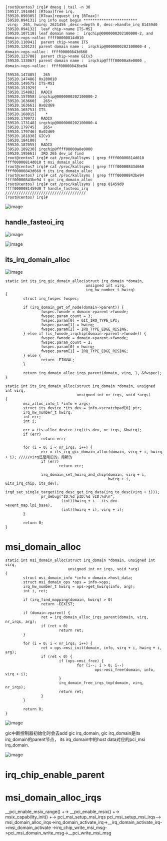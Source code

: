 

```
[root@centos7 irq]# dmesg | tail -n 30
[59517.191404] [RToax]free irq.
[59520.090305] [RToax]request irq [RToax]!
[59520.094131] irq info oupt begin ************************ 
 virq:  265, hwirq: 2621456 ,desc->depth 0, desc->handle_irq 81459d0     
[59520.094132]  leaf chip->name ITS-MSI  
[59520.107118] leaf domain name :  irqchip@0000000202100000-2, and domain->ops->alloc ffff00000814d010 
[59520.110941]  parent chip->name ITS  
[59520.120123] parent domain name :  irqchip@0000000202100000-4 , domain->ops->alloc： ffff00000843d660
[59520.123788]  parent chip->name GICv3  
[59520.133067] parent domain name :  irqchip@ffff00000a8e0000 , domain->ops->alloc： ffff00000843be94

[59520.147485]   265  
[59520.147486] 0x280010  
[59520.149575] ITS-MSI          
[59520.151929]    *    
[59520.154882]  RADIX          
[59520.157058] irqchip@0000000202100000-2
[59520.163660]   265+ 
[59520.163661] 0x02d69  
[59520.165753] ITS              
[59520.168015]    *    
[59520.170972]  RADIX          
[59520.173148] irqchip@0000000202100000-4
[59520.179745]   265+ 
[59520.179746] 0x02d69  
[59520.181838] GICv3            
[59520.184100]    *    
[59520.187055]  RADIX          
[59520.189230] irqchip@ffff00000a8e0000
[59520.195661]  IRQ 265 dev_id find 
[root@centos7 irq]# cat /proc/kallsyms | grep ffff00000814d010
ffff00000814d010 t msi_domain_alloc
[root@centos7 irq]# cat /proc/kallsyms | grep ffff00000843d660
ffff00000843d660 t its_irq_domain_alloc
[root@centos7 irq]# cat /proc/kallsyms | grep ffff00000843be94
ffff00000843be94 t gic_irq_domain_alloc
[root@centos7 irq]# cat /proc/kallsyms | grep 81459d0
ffff0000081459d0 T handle_fasteoi_irq ////////////////////////////////////
[root@centos7 irq]# 
```

![image](https://github.com/magnate3/linux-riscv-dev/blob/main/exercises/irq/share/domain/alloc.png)

## handle_fasteoi_irq


![image](https://github.com/magnate3/linux-riscv-dev/blob/main/exercises/irq/share/domain/handle.png)


![image](https://github.com/magnate3/linux-riscv-dev/blob/main/exercises/irq/share/domain/gicpng.png)

## its_irq_domain_alloc


![image](https://github.com/magnate3/linux-riscv-dev/blob/main/exercises/irq/share/domain/hwirq.png)

```
static int its_irq_gic_domain_alloc(struct irq_domain *domain,
                                    unsigned int virq,
                                    irq_hw_number_t hwirq)
{
        struct irq_fwspec fwspec;

        if (irq_domain_get_of_node(domain->parent)) {
                fwspec.fwnode = domain->parent->fwnode;
                fwspec.param_count = 3;
                fwspec.param[0] = GIC_IRQ_TYPE_LPI;
                fwspec.param[1] = hwirq;
                fwspec.param[2] = IRQ_TYPE_EDGE_RISING;
        } else if (is_fwnode_irqchip(domain->parent->fwnode)) {
                fwspec.fwnode = domain->parent->fwnode;
                fwspec.param_count = 2;
                fwspec.param[0] = hwirq;
                fwspec.param[1] = IRQ_TYPE_EDGE_RISING;
        } else {
                return -EINVAL;
        }

        return irq_domain_alloc_irqs_parent(domain, virq, 1, &fwspec);
}

static int its_irq_domain_alloc(struct irq_domain *domain, unsigned int virq,
                                unsigned int nr_irqs, void *args)
{
        msi_alloc_info_t *info = args;
        struct its_device *its_dev = info->scratchpad[0].ptr;
        irq_hw_number_t hwirq;
        int err;
        int i;

        err = its_alloc_device_irq(its_dev, nr_irqs, &hwirq);
        if (err)
                return err;

        for (i = 0; i < nr_irqs; i++) {
                err = its_irq_gic_domain_alloc(domain, virq + i, hwirq + i); /////virq还是用旧的，用新的
                if (err)
                        return err;

                irq_domain_set_hwirq_and_chip(domain, virq + i,
                                              hwirq + i, &its_irq_chip, its_dev);
                irqd_set_single_target(irq_desc_get_irq_data(irq_to_desc(virq + i)));
                pr_debug("ID:%d pID:%d vID:%d\n",
                         (int)(hwirq + i - its_dev->event_map.lpi_base),
                         (int)(hwirq + i), virq + i);
        }

        return 0;
}

```

# msi_domain_alloc


```
static int msi_domain_alloc(struct irq_domain *domain, unsigned int virq,
                            unsigned int nr_irqs, void *arg)
{
        struct msi_domain_info *info = domain->host_data;
        struct msi_domain_ops *ops = info->ops;
        irq_hw_number_t hwirq = ops->get_hwirq(info, arg);
        int i, ret;

        if (irq_find_mapping(domain, hwirq) > 0)
                return -EEXIST;

        if (domain->parent) {
                ret = irq_domain_alloc_irqs_parent(domain, virq, nr_irqs, arg);
                if (ret < 0)
                        return ret;
        }

        for (i = 0; i < nr_irqs; i++) {
                ret = ops->msi_init(domain, info, virq + i, hwirq + i, arg);
                if (ret < 0) {
                        if (ops->msi_free) {
                                for (i--; i > 0; i--)
                                        ops->msi_free(domain, info, virq + i);
                        }
                        irq_domain_free_irqs_top(domain, virq, nr_irqs);
                        return ret;
                }
        }

        return 0;
}

```





![image](https://github.com/magnate3/linux-riscv-dev/blob/main/exercises/irq/share/domain/hi.png)

gic中断控制器初始化时会去add gic irq_domain, gic irq_domain是its irq_domain的parent节点，
its irq_domain中的host data对应的pci_msi irq_domain.

 ![image](https://github.com/magnate3/linux-riscv-dev/blob/main/exercises/irq/share/domain/hi2.png)
			  
	
# irq_chip_enable_parent	
	
	

	
# msi_domain_alloc_irqs	

__pci_enable_msix_range()
	+-> __pci_enable_msix()
		+-> msix_capability_init()
			+-> pci_msi_setup_msi_irqs
pci_msi_setup_msi_irqs--> msi_domain_alloc_irqs->irq_domain_activate_irq->__irq_domain_activate_irq->msi_domain_activate
->irq_chip_write_msi_msg->pci_msi_domain_write_msg->__pci_write_msi_msg